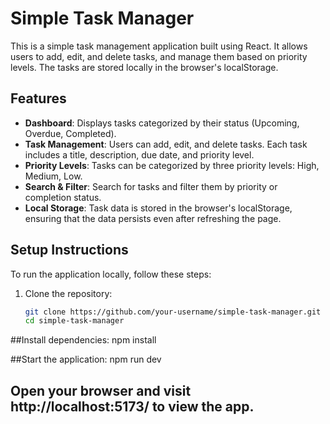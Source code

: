 # Simple Task Manager

This is a simple task management application built using React. It allows users to add, edit, and delete tasks, and manage them based on priority levels. The tasks are stored locally in the browser's localStorage.

## Features

- **Dashboard**: Displays tasks categorized by their status (Upcoming, Overdue, Completed).
- **Task Management**: Users can add, edit, and delete tasks. Each task includes a title, description, due date, and priority level.
- **Priority Levels**: Tasks can be categorized by three priority levels: High, Medium, Low.
- **Search & Filter**: Search for tasks and filter them by priority or completion status.
- **Local Storage**: Task data is stored in the browser's localStorage, ensuring that the data persists even after refreshing the page.

## Setup Instructions

To run the application locally, follow these steps:

1. Clone the repository:
   ```bash
   git clone https://github.com/your-username/simple-task-manager.git
   cd simple-task-manager

##Install dependencies:
npm install


##Start the application:
npm run dev

## Open your browser and visit http://localhost:5173/ to view the app.